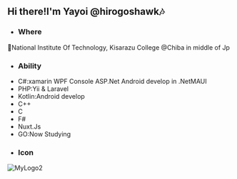 ## Hi there!I'm Yayoi @hirogoshawk🎶
- ### Where
🏫National Institute Of Technology, Kisarazu College @Chiba in middle of Jp
- ### Ability
- C#:xamarin WPF Console ASP.Net Android develop in .NetMAUI
- PHP:Yii & Laravel
- Kotlin:Android develop
- C++
- C
- F#
- Nuxt.Js
- GO:Now Studying
- ### Icon
![MyLogo2](https://github.com/hirogoshawk/hirogoshawk/assets/99739136/485b23a1-75a0-40b4-a5e8-621ccd562491)
